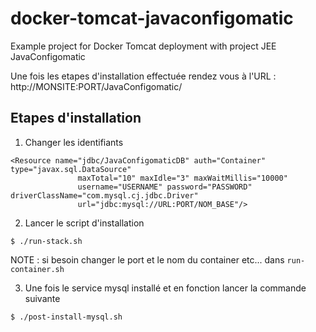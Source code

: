 # docker-tomcat-javaconfigomatic
Example project for Docker Tomcat deployment with project JEE JavaConfigomatic

Une fois les etapes d'installation effectuée rendez vous à l'URL : http://MONSITE:PORT/JavaConfigomatic/

## Etapes d'installation

1. Changer les identifiants
```
<Resource name="jdbc/JavaConfigomaticDB" auth="Container" type="javax.sql.DataSource"
               maxTotal="10" maxIdle="3" maxWaitMillis="10000"
               username="USERNAME" password="PASSWORD" driverClassName="com.mysql.cj.jdbc.Driver"
               url="jdbc:mysql://URL:PORT/NOM_BASE"/>
```

2. Lancer le script d'installation
```
$ ./run-stack.sh
```
NOTE : si besoin changer le port et le nom du container etc... dans `run-container.sh`


3. Une fois le service mysql installé et en fonction lancer la commande suivante
```
$ ./post-install-mysql.sh
```
